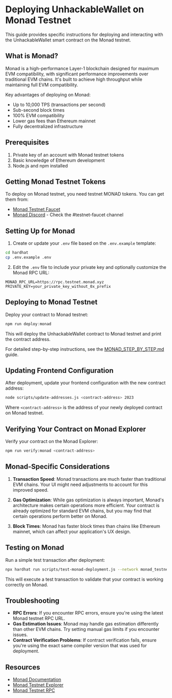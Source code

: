 # Deploying UnhackableWallet on Monad Testnet

This guide provides specific instructions for deploying and interacting with the UnhackableWallet smart contract on the Monad testnet.

## What is Monad?

Monad is a high-performance Layer-1 blockchain designed for maximum EVM compatibility, with significant performance improvements over traditional EVM chains. It's built to achieve high throughput while maintaining full EVM compatibility.

Key advantages of deploying on Monad:
- Up to 10,000 TPS (transactions per second)
- Sub-second block times
- 100% EVM compatibility
- Lower gas fees than Ethereum mainnet
- Fully decentralized infrastructure

## Prerequisites

1. Private key of an account with Monad testnet tokens
2. Basic knowledge of Ethereum development
3. Node.js and npm installed

## Getting Monad Testnet Tokens

To deploy on Monad testnet, you need testnet MONAD tokens. You can get them from:

- [Monad Testnet Faucet](https://faucet.testnet.monad.xyz/)
- [Monad Discord](https://discord.gg/monad) - Check the #testnet-faucet channel

## Setting Up for Monad

1. Create or update your `.env` file based on the `.env.example` template:

```bash
cd hardhat
cp .env.example .env
```

2. Edit the `.env` file to include your private key and optionally customize the Monad RPC URL:

```
MONAD_RPC_URL=https://rpc.testnet.monad.xyz
PRIVATE_KEY=your_private_key_without_0x_prefix
```

## Deploying to Monad Testnet

Deploy your contract to Monad testnet:

```powershell
npm run deploy:monad
```

This will deploy the UnhackableWallet contract to Monad testnet and print the contract address.

For detailed step-by-step instructions, see the [MONAD_STEP_BY_STEP.md](./MONAD_STEP_BY_STEP.md) guide.

## Updating Frontend Configuration

After deployment, update your frontend configuration with the new contract address:

```bash
node scripts/update-addresses.js <contract-address> 2023
```

Where `<contract-address>` is the address of your newly deployed contract on Monad testnet.

## Verifying Your Contract on Monad Explorer

Verify your contract on the Monad Explorer:

```bash
npm run verify:monad <contract-address>
```

## Monad-Specific Considerations

1. **Transaction Speed**: Monad transactions are much faster than traditional EVM chains. Your UI might need adjustments to account for this improved speed.

2. **Gas Optimization**: While gas optimization is always important, Monad's architecture makes certain operations more efficient. Your contract is already optimized for standard EVM chains, but you may find that certain operations perform better on Monad.

3. **Block Times**: Monad has faster block times than chains like Ethereum mainnet, which can affect your application's UX design.

## Testing on Monad

Run a simple test transaction after deployment:

```bash
npx hardhat run scripts/test-monad-deployment.js --network monad_testnet
```

This will execute a test transaction to validate that your contract is working correctly on Monad.

## Troubleshooting

- **RPC Errors**: If you encounter RPC errors, ensure you're using the latest Monad testnet RPC URL.
- **Gas Estimation Issues**: Monad may handle gas estimation differently than other EVM chains. Try setting manual gas limits if you encounter issues.
- **Contract Verification Problems**: If contract verification fails, ensure you're using the exact same compiler version that was used for deployment.

## Resources

- [Monad Documentation](https://docs.monad.xyz/)
- [Monad Testnet Explorer](https://explorer.testnet.monad.xyz/)
- [Monad Testnet RPC](https://rpc.testnet.monad.xyz/)
